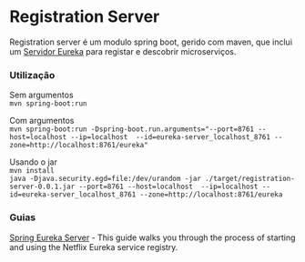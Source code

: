 # Registration Server

Registration server é um modulo spring boot, gerido com maven, que inclui um [Servidor Eureka](https://github.com/Netflix/eureka) 
para registar e descobrir microserviços.

### Utilização

Sem argumentos  
`mvn spring-boot:run`

Com argumentos  
`mvn spring-boot:run -Dspring-boot.run.arguments="--port=8761 --host=localhost --ip=localhost 
--id=eureka-server_localhost_8761 --zone=http://localhost:8761/eureka"`

Usando o jar  
`mvn install`  
`java -Djava.security.egd=file:/dev/urandom -jar ./target/registration-server-0.0.1.jar --port=8761 --host=localhost 
--ip=localhost --id=eureka-server_localhost_8761 --zone=http://localhost:8761/eureka`

### Guias
[Spring Eureka Server](https://spring.io/guides/gs/service-registration-and-discovery) - This guide walks you through the process of starting and using the Netflix Eureka service registry.
